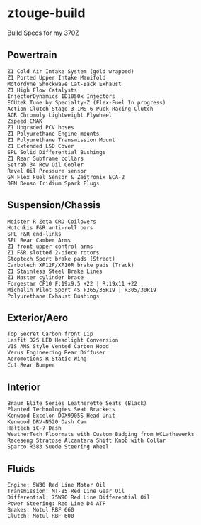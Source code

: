 # ztouge-build
Build Specs for my 370Z

## Powertrain
    Z1 Cold Air Intake System (gold wrapped)
    Z1 Ported Upper Intake Manifold
    Motordyne Shockwave Cat-Back Exhaust
    Z1 High Flow Catalysts
    InjectorDynamics ID1050x Injectors
    ECUtek Tune by Specialty-Z (Flex-Fuel In progress)
    Action Clutch Stage 3-1MS 6-Puck Racing Clutch
    ACR Chromoly Lightweight Flywheel
    Zspeed CMAK
    Z1 Upgraded PCV hoses
    Z1 Polyurethane Engine mounts
    Z1 Polyurethane Transmission Mount
    Z1 Extended LSD Cover
    SPL Solid Differential Bushings
    Z1 Rear Subframe collars
    Setrab 34 Row Oil Cooler
    Revel Oil Pressure sensor
    GM Flex Fuel Sensor & Zeitronix ECA-2
    OEM Denso Iridium Spark Plugs

## Suspension/Chassis
    Meister R Zeta CRD Coilovers
    Hotchkis F&R anti-roll bars
    SPL F&R end-links
    SPL Rear Camber Arms
    Z1 front upper control arms
    Z1 F&R slotted 2-piece rotors
    Stoptech Sport brake pads (Street)
    Carbotech XP12F/XP10R brake pads (Track)
    Z1 Stainless Steel Brake Lines
    Z1 Master cylinder brace
    Forgestar CF10 F:19x9.5 +22 | R:19x11 +22
    Michelin Pilot Sport 4S F265/35R19 | R305/30R19
    Polyurethane Exhaust Bushings

## Exterior/Aero
    Top Secret Carbon front Lip
    Lasfit D2S LED Headlight Conversion
    VIS AMS Style Vented Carbon Hood
    Verus Engineering Rear Diffuser
    Aeromotions R-Static Wing
    Cut Rear Bumper

## Interior
    Braum Elite Series Leatherette Seats (Black)
    Planted Technologies Seat Brackets
    Kenwood Excelon DDX9905S Head Unit
    Kenwood DRV-N520 Dash Cam
    Haltech iC-7 Dash
    WeatherTech Floormats with Custom Badging from WCLathewerks
    Raceseng Stratose Alcantara Shift Knob with Collar
    Sparco R383 Suede Steering Wheel
    
## Fluids
    Engine: 5W30 Red Line Motor Oil
    Transmission: MT-85 Red Line Gear Oil
    Differential: 75W90 Red Line Differential Oil
    Power Steering: Red Line D4 ATF
    Brakes: Motul RBF 660
    Clutch: Motul RBF 600

